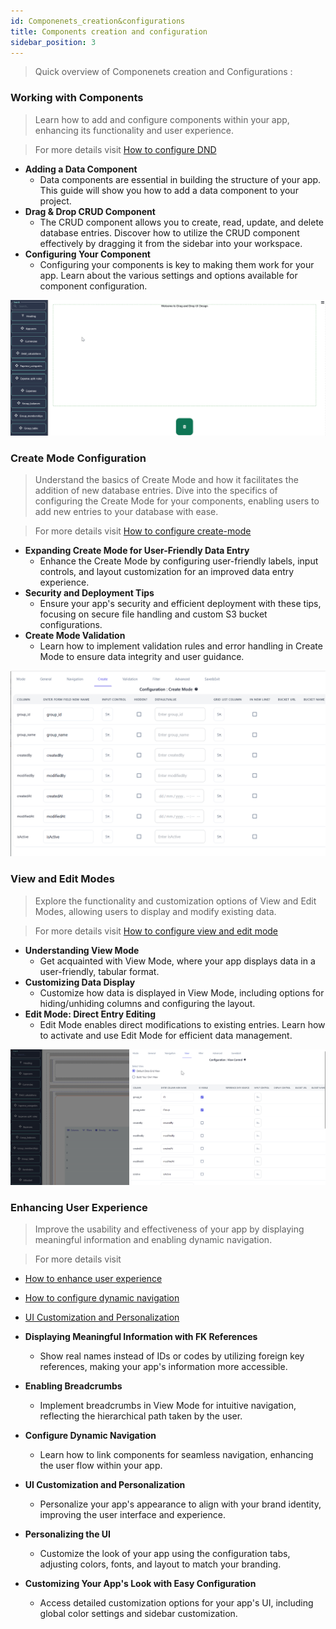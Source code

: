 ```yaml
---
id: Componenets_creation&configurations
title: Components creation and configuration
sidebar_position: 3
---
```


> Quick overview of Componenets creation and Configurations :

### Working with Components

> Learn how to add and configure components within your app, enhancing its functionality and user experience.

> For more details visit [How to configure DND](../dnd-usage/working-with-components.md)

- **Adding a Data Component**
  - Data components are essential in building the structure of your app. This guide will show you how to add a data component to your project.
- **Drag & Drop CRUD Component**
  - The CRUD component allows you to create, read, update, and delete database entries. Discover how to utilize the CRUD component effectively by dragging it from the sidebar into your workspace.
- **Configuring Your Component**
  - Configuring your components is key to making them work for your app. Learn about the various settings and options available for component configuration.

![DnD DashBoard](../../static/img/dnd_dashboard.gif)

### **Create Mode Configuration**

> Understand the basics of Create Mode and how it facilitates the addition of new database entries.
> Dive into the specifics of configuring the Create Mode for your components, enabling users to add new entries to your database with ease.

> For more details visit [How to configure create-mode](../dnd-usage/Datatable-components-usage/create-mode-configuration.md)

- **Expanding Create Mode for User-Friendly Data Entry**
  - Enhance the Create Mode by configuring user-friendly labels, input controls, and layout customization for an improved data entry experience.
- **Security and Deployment Tips**
  - Ensure your app's security and efficient deployment with these tips, focusing on secure file handling and custom S3 bucket configurations.
- **Create Mode Validation**
  - Learn how to implement validation rules and error handling in Create Mode to ensure data integrity and user guidance.

![create mode](../../static/img/create_mode.png)

### **View and Edit Modes**

> Explore the functionality and customization options of View and Edit Modes, allowing users to display and modify existing data.

> For more details visit [How to configure view and edit mode](../dnd-usage/Datatable-components-usage/view-and-edit-modes.md)

- **Understanding View Mode**
  - Get acquainted with View Mode, where your app displays data in a user-friendly, tabular format.
- **Customizing Data Display**
  - Customize how data is displayed in View Mode, including options for hiding/unhiding columns and configuring the layout.
- **Edit Mode: Direct Entry Editing**
  - Edit Mode enables direct modifications to existing entries. Learn how to activate and use Edit Mode for efficient data management.

![View Mode](../../static/img/view_mode.gif)

### **Enhancing User Experience**

> Improve the usability and effectiveness of your app by displaying meaningful information and enabling dynamic navigation.

> For more details visit

- [How to enhance user experience](../dnd-usage/enhancing-user-experience.md)
- [How to configure dynamic navigation](../dnd-usage/Datatable-components-usage/navigation-mode-configuration.md)
- [UI Customization and Personalization](../dnd-usage/ui-customization.md)

- **Displaying Meaningful Information with FK References**
  - Show real names instead of IDs or codes by utilizing foreign key references, making your app's information more accessible.
- **Enabling Breadcrumbs**
  - Implement breadcrumbs in View Mode for intuitive navigation, reflecting the hierarchical path taken by the user.
- **Configure Dynamic Navigation**
  - Learn how to link components for seamless navigation, enhancing the user flow within your app.
- **UI Customization and Personalization**
  - Personalize your app's appearance to align with your brand identity, improving the user interface and experience.
- **Personalizing the UI**
  - Customize the look of your app using the configuration tabs, adjusting colors, fonts, and layout to match your branding.
- **Customizing Your App's Look with Easy Configuration**
  - Access detailed customization options for your app's UI, including global color settings and sidebar customization.

